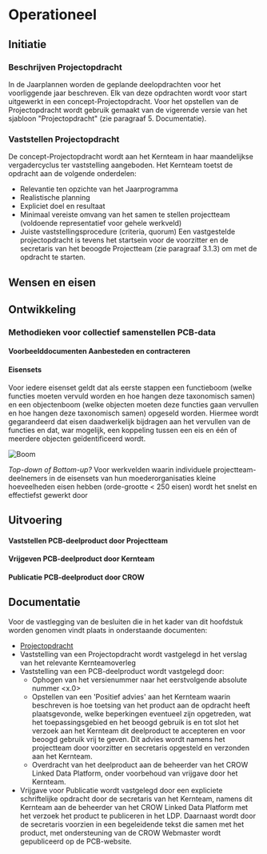 # Operationeel


## Initiatie

### Beschrijven Projectopdracht
In de Jaarplannen worden de geplande deelopdrachten voor het voorliggende jaar beschreven. Elk van deze opdrachten wordt voor start uitgewerkt in een concept-Projectopdracht. 
Voor het opstellen van de Projectopdracht wordt gebruik gemaakt van de vigerende versie van het sjabloon "Projectopdracht" (zie paragraaf 5. Documentatie).

### Vaststellen Projectopdracht
De concept-Projectopdracht wordt aan het Kernteam in haar maandelijkse vergadercyclus ter vaststelling aangeboden. Het Kernteam toetst de opdracht aan de volgende onderdelen:
* Relevantie ten opzichte van het Jaarprogramma
* Realistische planning
* Expliciet doel en resultaat
* Minimaal vereiste omvang van het samen te stellen projectteam (voldoende representatief voor gehele werkveld)
* Juiste vaststellingsprocedure (criteria, quorum)
Een vastgestelde projectopdracht is tevens het startsein voor de voorzitter en de secretaris van het beoogde Projectteam (zie paragraaf 3.1.3) om met de opdracht te starten.

## Wensen en eisen

## Ontwikkeling

### Methodieken voor collectief samenstellen PCB-data

#### Voorbeelddocumenten Aanbesteden en contracteren

#### Eisensets
Voor iedere eisenset geldt dat als eerste stappen een functieboom (welke functies moeten vervuld worden en hoe hangen deze taxonomisch samen) en een objectenboom (welke objecten moeten deze functies gaan vervullen en hoe hangen deze taxonomisch samen) opgeseld worden. Hiermee wordt gegarandeerd dat eisen daadwerkelijk bijdragen aan het vervullen van de functies en dat, war mogelijk, een koppeling tussen een eis en één of meerdere objecten geïdentificeerd wordt.

![Boom](./hoofdstukken/media/P280-bijlage_II_figuur_23.jpg)

*Top-down of Bottom-up?*
Voor werkvelden waarin individuele projectteam-deelnemers in de eisensets van hun moederorganisaties kleine hoeveelheden eisen hebben (orde-grootte < 250 eisen) wordt het snelst en effectiefst gewerkt door 

## Uitvoering

#### Vaststellen PCB-deelproduct door Projectteam

#### Vrijgeven PCB-deelproduct door Kernteam

#### Publicatie PCB-deelproduct door CROW

## Documentatie
Voor de vastlegging van de besluiten die in het kader van dit hoofdstuk worden genomen vindt plaats in onderstaande documenten:
* [Projectopdracht](https://github.com/BobNonnekens/PCB/files/7667237/07122021.PCB.Kernteam.Projectopdracht.SJABLOON.v1.1.docx)
* Vaststelling van een Projectopdracht wordt vastgelegd in het verslag van het relevante Kernteamoverleg
* Vaststelling van een PCB-deelproduct wordt vastgelegd door:
  * Ophogen van het versienummer naar het eerstvolgende absolute nummer <x.0>
  * Opstellen van een 'Positief advies' aan het Kernteam waarin beschreven is hoe toetsing van het product aan de opdracht heeft plaatsgevonde, welke beperkingen eventueel zijn opgetreden, wat het toepassingsgebied en het beoogd gebruik is en tot slot het verzoek aan het Kernteam dit deelproduct te accepteren en voor beoogd gebruik vrij te geven. Dit advies wordt namens het projectteam door voorzitter en secretaris opgesteld en verzonden aan het Kernteam.
  * Overdracht van het deelproduct aan de beheerder van het CROW Linked Data Platform, onder voorbehoud van vrijgave door het Kernteam.
* Vrijgave voor Publicatie wordt vastgelegd door een expliciete schriftelijke opdracht door de secretaris van het Kernteam, namens dit Kernteam aan de beheerder van het CROW Linked Data Platform met het verzoek het product te publiceren in het LDP. Daarnaast wordt door de secretaris voorzien in een begeleidende tekst die samen met het product, met ondersteuning van de CROW Webmaster wordt gepubliceerd op de PCB-website.




